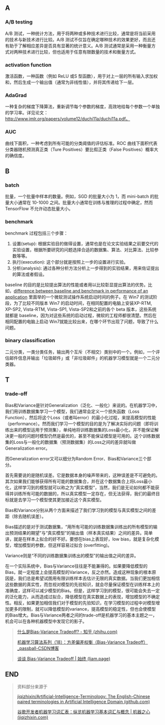 

## A

### A/B testing

A/B 测试，一种统计方法，用于将两种或多种技术进行比较，通常是将当前采用的技术与新技术进行比较。A/B 测试不仅旨在确定哪种技术的效果更好，而且还有助于了解相应差异是否具有显著的统计意义。A/B 测试通常是采用一种衡量方式对两种技术进行比较，但也适用于任意有限数量的技术和衡量方式。

### activation function

激活函数，一种函数（例如 ReLU 或S 型函数），用于对上一层的所有输入求加权和，然后生成一个输出值（通常为非线性值），并将其传递给下一层。

### AdaGrad

一种复杂的梯度下降算法，重新调节每个参数的梯度，高效地给每个参数一个单独的学习率。详见论文：http://www.jmlr.org/papers/volume12/duchi11a/duchi11a.pdf。

### AUC

曲线下面积，一种考虑到所有可能的分类阈值的评估标准。ROC 曲线下面积代表分类器随机预测真正类（Ture Positives）要比假正类（False Positives）概率大的确信度。

## B

### batch

批量，一个批量中样本的数量。例如，SGD 的批量大小为 1，而 mini-batch 的批量大小通常在 10-1000 之间。批量大小通常在训练与推理的过程中确定，然而 TensorFlow 不允许动态批量大小。

### benchmark 

benchmark 过程包括三个步骤：

1. 设置(setup): 根据实验目的做得设置，通常也是在论文实验结果之前要交代的实验设置，根据所要研究的问题选择合适的数据集、算法、对比算法、比较参数等等。
2. 执行(execution): 这个部分就是按照上一步的设置进行实验。
3. 分析(analysis): 通过各种分析方法分析上一步得到的实验结果，用来佐证提出的算法或者假设。

baseline 的目的是比较提出算法的性能或者用以比较彰显提出算法的优势。比如，[difference between baseline and benchmark in performance of an application](https://link.zhihu.com/?target=http%3A//stackoverflow.com/a/347029/222670) 里面举的一个微软测试操作系统启动时间的例子。在 Win7 的测试阶段，为了比较不同版本 Win7 的启动时间，在相同配置的电脑上安装XP-RTM, XP-SP2, Vista-RTM, Vista-SP1, Vista-SP2和之前的各个 beta 版本，这些系统就都是 baseline，因为对这些系统的启动过程，微软的工程师都很清楚。然后在相同配置的电脑上启动 Win7就能比较出来，在哪个环节出现了问题，导致了什么问题。

### binary classification

二元分类，一类分类任务，输出两个互斥（不相交）类别中的一个。例如，一个评估邮件信息并输出「垃圾邮件」或「非垃圾邮件」的机器学习模型就是一个二元分类器。

## T

### trade-off 

Bias和Variance是针对Generalization（泛化、一般化）来说的。在机器学习中，我们用训练数据集学习一个模型，我们通常会定义一个损失函数（Loss Function），然后将这个Loss（或者叫error）的最小化过程，来提高模型的性能（performance）。然而我们学习一个模型的目的是为了解决实际的问题（即将训练出来的模型运用于预测集），单纯地将训练数据集的Loss最小化，并不能保证解决更一般的问题时模型仍然是最优的，甚至不能保证模型是可用的。这个训练数据集的Loss与一般化的数据集（预测数据集）的Loss之间的差异就叫做Generalization error。

而Generalization error又可以细分为Random Error、Bias和Variance三个部分。

首先需要说的是随机误差。它是数据本身的噪声带来的，这种误差是不可避免的。其次如果我们能够获得所有可能的数据集合，并在这个数据集合上将Loss最小化，这样学习到的模型就可以称之为“真实模型”，当然，我们是无论如何都不能获得并训练所有可能的数据的，所以真实模型一定存在，但无法获得，我们的最终目标就是去学习一个模型使其更加接近这个真实模型。

Bias和Variance分别从两个方面来描述了我们学习到的模型与真实模型之间的差距（除去随机误差）。

Bias描述的是对于测试数据集，“用所有可能的训练数据集训练出的所有模型的输出预测结果的期望”与“真实模型”的输出值（样本真实结果）之间的差异。简单讲，就是在样本上拟合的好不好。要想在bias上表现好，low bias，就是复杂化模型，增加模型的参数，但这样容易过拟合 (overfitting)。

Variance则是“不同的训练数据集训练出的模型”的输出值之间的差异。

在一个实际系统中，Bias与Variance往往是不能兼得的。如果要降低模型的Bias，就一定程度上会提高模型的Variance，反之亦然。造成这种现象的根本原因是，我们总是希望试图用有限训练样本去估计无限的真实数据。当我们更加相信这些数据的真实性，而忽视对模型的先验知识，就会尽量保证模型在训练样本上的准确度，这样可以减少模型的Bias。但是，这样学习到的模型，很可能会失去一定的泛化能力，从而造成过拟合，降低模型在真实数据上的表现，增加模型的不确定性。相反，如果更加相信我们对于模型的先验知识，在学习模型的过程中对模型增加更多的限制，就可以降低模型的variance，提高模型的稳定性，但也会使模型的Bias增大。Bias与Variance两者之间的trade-off是机器学习的基本主题之一，机会可以在各种机器模型中发现它的影子。

> [什么是Bias-Variance Tradeoff? - 知乎 (zhihu.com)](https://zhuanlan.zhihu.com/p/142047021)
>
> [机器学习算法系列（18）：方差偏差权衡（Bias-Variance Tradeoff）_passball-CSDN博客](https://blog.csdn.net/passball/article/details/84993600)
>
> [谈谈 Bias-Variance Tradeoff | 始终 (liam.page)](https://liam.page/2017/03/25/bias-variance-tradeoff/)



## END

> 资料部分来源于
>
> [jiqizhixin/Artificial-Intelligence-Terminology: The English-Chinese paired terminologies in Artificial Intelligence Domain (github.com)](https://github.com/jiqizhixin/Artificial-Intelligence-Terminology)
>
> [谷歌开发者机器学习词汇表：纵览机器学习基本词汇与概念 | 机器之心 (jiqizhixin.com)](https://www.jiqizhixin.com/articles/2017-10-05-4)